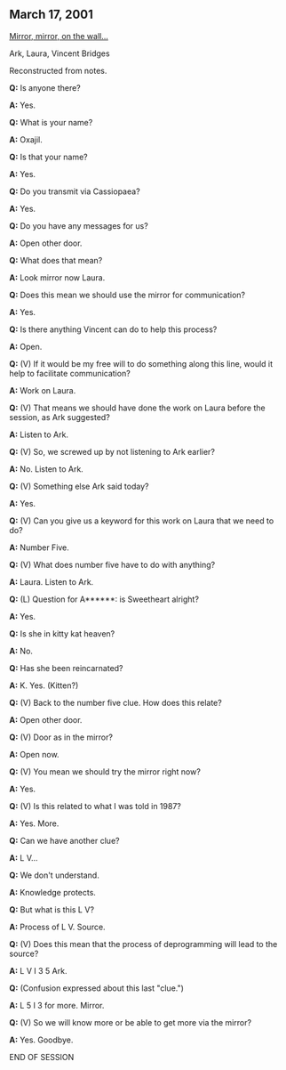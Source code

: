 ## March 17, 2001
[Mirror, mirror, on the wall...](http://www.cassiopaea.org/cass/mirror.htm)

Ark, Laura, Vincent Bridges

Reconstructed from notes.

**Q:** Is anyone there?

**A:** Yes.

**Q:** What is your name?

**A:** Oxajil.

**Q:** Is that your name?

**A:** Yes.

**Q:** Do you transmit via Cassiopaea?

**A:** Yes.

**Q:** Do you have any messages for us?

**A:** Open other door.

**Q:** What does that mean?

**A:** Look mirror now Laura.

**Q:** Does this mean we should use the mirror for communication?

**A:** Yes.

**Q:** Is there anything Vincent can do to help this process?

**A:** Open.

**Q:** (V) If it would be my free will to do something along this line, would it help to facilitate communication?

**A:** Work on Laura.

**Q:** (V) That means we should have done the work on Laura before the session, as Ark suggested?

**A:** Listen to Ark.

**Q:** (V) So, we screwed up by not listening to Ark earlier?

**A:** No. Listen to Ark.

**Q:** (V) Something else Ark said today?

**A:** Yes.

**Q:** (V) Can you give us a keyword for this work on Laura that we need to do?

**A:** Number Five.

**Q:** (V) What does number five have to do with anything?

**A:** Laura. Listen to Ark.

**Q:** (L) Question for A\*\*\*\*\*\*: is Sweetheart alright?

**A:** Yes.

**Q:** Is she in kitty kat heaven?

**A:** No.

**Q:** Has she been reincarnated?

**A:** K. Yes. (Kitten?)

**Q:** (V) Back to the number five clue. How does this relate?

**A:** Open other door.

**Q:** (V) Door as in the mirror?

**A:** Open now.

**Q:** (V) You mean we should try the mirror right now?

**A:** Yes.

**Q:** (V) Is this related to what I was told in 1987?

**A:** Yes. More.

**Q:** Can we have another clue?

**A:** L V...

**Q:** We don't understand.

**A:** Knowledge protects.

**Q:** But what is this L V?

**A:** Process of L V. Source.

**Q:** (V) Does this mean that the process of deprogramming will lead to the source?

**A:** L V I 3 5 Ark.

**Q:** (Confusion expressed about this last "clue.")

**A:** L 5 I 3 for more. Mirror.

**Q:** (V) So we will know more or be able to get more via the mirror?

**A:** Yes. Goodbye.

END OF SESSION

